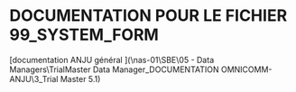 # DOCUMENTATION POUR LE FICHIER 99_SYSTEM_FORM

  [documentation ANJU général ](\\nas-01\SBE\05 - Data Managers\TrialMaster Data Manager\_DOCUMENTATION OMNICOMM-ANJU\3_Trial Master 5.1)